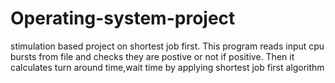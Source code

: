 # Operating-system-project
stimulation based project on shortest job first. This program reads input cpu bursts from file and checks they are postive or not if positive. Then it calculates turn around time,wait time by applying shortest job first algorithm  
